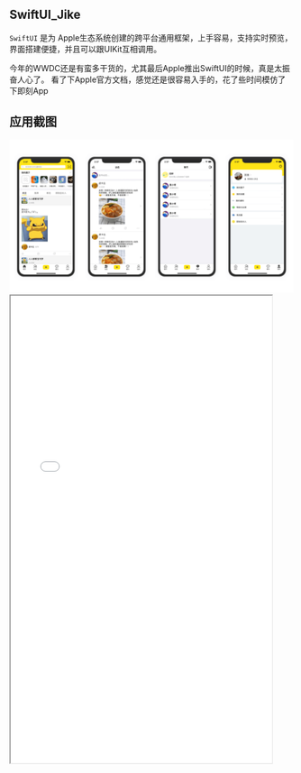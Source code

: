 ## SwiftUI_Jike

`SwiftUI` 是为 Apple生态系统创建的跨平台通用框架，上手容易，支持实时预览，界面搭建便捷，并且可以跟UIKit互相调用。

今年的WWDC还是有蛮多干货的，尤其最后Apple推出SwiftUI的时候，真是太振奋人心了。
看了下Apple官方文档，感觉还是很容易入手的，花了些时间模仿了下即刻App

## 应用截图

<img src="images/section.png">
<iframe height=829 width=464 src="images/jike_SwiftUI.GIF">

💻 必要环境

- macOS 15 Beta
- Xcode 11.0 Beta
- iOS 13.0 Beta


[SwiftUI官方文档](https://developer.apple.com/tutorials/swiftui)

## ✉️ Contacts

email : alphamiliPolo@gmail.com

即刻 : 墨小埋


## 📄 License    

SwiftUI_Jike is released under the [MIT license](LICENSE). See LICENSE for details.
